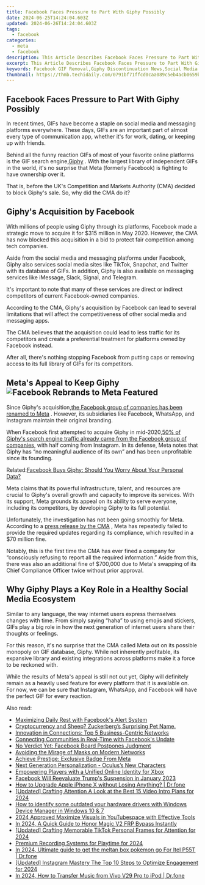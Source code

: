 ```yaml
---
title: Facebook Faces Pressure to Part With Giphy Possibly
date: 2024-06-25T14:24:04.603Z
updated: 2024-06-26T14:24:04.603Z
tags:
  - facebook
categories:
  - meta
  - facebook
description: This Article Describes Facebook Faces Pressure to Part With Giphy Possibly
excerpt: This Article Describes Facebook Faces Pressure to Part With Giphy Possibly
keywords: Facebook GIF Removal,Giphy Discontinuation News,Social Media GIF Shift,Giphy-Facebook Conflict,Digital Platform Content Change,Media Giant Reforms,Integrated App Separation
thumbnail: https://thmb.techidaily.com/0791bf71ffcd0caa089c5eb4acb0659b94a16305034b7e133b158f74795a132b.jpg
---
```


## Facebook Faces Pressure to Part With Giphy Possibly

 In recent times, GIFs have become a staple on social media and messaging platforms everywhere. These days, GIFs are an important part of almost every type of communication app, whether it's for work, dating, or keeping up with friends.

 Behind all the funny reaction GIFs of most of your favorite online platforms is the GIF search engine,[Giphy](https://giphy.com/) . With the largest library of independent GIFs in the world, it's no surprise that Meta (formerly Facebook) is fighting to have ownership over it.

 That is, before the UK's Competition and Markets Authority (CMA) decided to block Giphy's sale. So, why did the CMA do it?

## Giphy's Acquisition by Facebook

 With millions of people using Giphy through its platforms, Facebook made a strategic move to acquire it for $315 million in May 2020\. However, the CMA has now blocked this acquisition in a bid to protect fair competition among tech companies.

 Aside from the social media and messaging platforms under Facebook, Giphy also services social media sites like TikTok, Snapchat, and Twitter with its database of GIFs. In addition, Giphy is also available on messaging services like iMessage, Slack, Signal, and Telegram.

 It's important to note that many of these services are direct or indirect competitors of current Facebook-owned companies.

 According to the CMA, Giphy's acquisition by Facebook can lead to several limitations that will affect the competitiveness of other social media and messaging apps.

 The CMA believes that the acquisition could lead to less traffic for its competitors and create a preferential treatment for platforms owned by Facebook instead.

 After all, there's nothing stopping Facebook from putting caps or removing access to its full library of GIFs for its competitors.

## Meta's Appeal to Keep Giphy ![Facebook Rebrands to Meta Featured](https://static1.makeuseofimages.com/wordpress/wp-content/uploads/2021/10/Facebook-Rebrands-to-Meta-Featured.jpg)

 Since Giphy's acquisition,[the Facebook group of companies has been renamed to Meta](https://www.makeuseof.com/facebook-announced-meta-its-new-brand/) . However, its subsidiaries like Facebook, WhatsApp, and Instagram maintain their original branding.

 When Facebook first attempted to acquire Giphy in mid-2020,[50% of Giphy's search engine traffic already came from the Facebook group of companies,](https://about.fb.com/news/2020/05/welcome-giphy/) with half coming from Instagram. In its defense, Meta notes that Giphy has “no meaningful audience of its own” and has been unprofitable since its founding.

 Related:[Facebook Buys Giphy: Should You Worry About Your Personal Data?](https://www.makeuseof.com/tag/facebook-giphy-personal-data/)

 Meta claims that its powerful infrastructure, talent, and resources are crucial to Giphy's overall growth and capacity to improve its services. With its support, Meta grounds its appeal on its ability to serve everyone, including its competitors, by developing Giphy to its full potential.

 Unfortunately, the investigation has not been going smoothly for Meta. According to a [press release by the CMA](https://www.gov.uk/government/news/cma-fines-facebook-over-enforcement-order-breach) , Meta has repeatedly failed to provide the required updates regarding its compliance, which resulted in a $70 million fine.

 Notably, this is the first time the CMA has ever fined a company for “consciously refusing to report all the required information.” Aside from this, there was also an additional fine of $700,000 due to Meta's swapping of its Chief Compliance Officer twice without prior approval.

## Why Giphy Plays a Key Role in a Healthy Social Media Ecosystem

 Similar to any language, the way internet users express themselves changes with time. From simply saying “haha” to using emojis and stickers, GIFs play a big role in how the next generation of internet users share their thoughts or feelings.

 For this reason, it's no surprise that the CMA called Meta out on its possible monopoly on GIF database, Giphy. While not inherently profitable, its expansive library and existing integrations across platforms make it a force to be reckoned with.

 While the results of Meta's appeal is still not out yet, Giphy will definitely remain as a heavily used feature for every platform that it is available on. For now, we can be sure that Instagram, WhatsApp, and Facebook will have the perfect GIF for every reaction.


<ins class="adsbygoogle"
     style="display:block"
     data-ad-format="autorelaxed"
     data-ad-client="ca-pub-7571918770474297"
     data-ad-slot="1223367746"></ins>



<ins class="adsbygoogle"
     style="display:block"
     data-ad-client="ca-pub-7571918770474297"
     data-ad-slot="8358498916"
     data-ad-format="auto"
     data-full-width-responsive="true"></ins>

<span class="atpl-alsoreadstyle">Also read:</span>
<div><ul>
<li><a href="https://facebook.techidaily.com/maximizing-daily-rest-with-facebooks-alert-system/"><u>Maximizing Daily Rest with Facebook's Alert System</u></a></li>
<li><a href="https://facebook.techidaily.com/cryptocurrency-and-sheep-zuckerbergs-surprising-pet-name/"><u>Cryptocurrency and Sheep? Zuckerberg’s Surprising Pet Name.</u></a></li>
<li><a href="https://facebook.techidaily.com/innovation-in-connections-top-5-business-centric-networks/"><u>Innovation in Connections: Top 5 Business-Centric Networks</u></a></li>
<li><a href="https://facebook.techidaily.com/connecting-communities-in-real-time-with-facebooks-update/"><u>Connecting Communities in Real-Time with Facebook's Update</u></a></li>
<li><a href="https://facebook.techidaily.com/no-verdict-yet-facebook-board-postpones-judgment/"><u>No Verdict Yet: Facebook Board Postpones Judgment</u></a></li>
<li><a href="https://facebook.techidaily.com/avoiding-the-mirage-of-masks-on-modern-networks/"><u>Avoiding the Mirage of Masks on Modern Networks</u></a></li>
<li><a href="https://facebook.techidaily.com/achieve-prestige-exclusive-badge-from-meta/"><u>Achieve Prestige: Exclusive Badge From Meta</u></a></li>
<li><a href="https://facebook.techidaily.com/next-generation-personalization-oculuss-new-characters/"><u>Next Generation Personalization - Oculus’s New Characters</u></a></li>
<li><a href="https://facebook.techidaily.com/empowering-players-with-a-unified-online-identity-for-xbox/"><u>Empowering Players with a Unified Online Identity for Xbox</u></a></li>
<li><a href="https://facebook.techidaily.com/facebook-will-reevaluate-trumps-suspension-in-january-2023/"><u>Facebook Will Reevaluate Trump's Suspension in January 2023</u></a></li>
<li><a href="https://techidaily.com/how-to-upgrade-apple-iphone-x-without-losing-anything-drfone-by-drfone-ios-system-repair-ios-system-repair/"><u>How to Upgrade Apple iPhone X without Losing Anything? | Dr.fone</u></a></li>
<li><a href="https://facebook-video-share.techidaily.com/updated-crafting-attention-a-look-at-the-best-15-video-intro-plans-for-2024/"><u>[Updated] Crafting Attention  A Look at the Best 15 Video Intro Plans for 2024</u></a></li>
<li><a href="https://blog-min.techidaily.com/how-to-identify-some-outdated-your-hardware-drivers-with-windows-device-manager-in-windows-10-and-7-by-drivereasy-guide/"><u>How to identify some outdated your hardware drivers with Windows Device Manager in Windows 10 & 7</u></a></li>
<li><a href="https://youtube-data.techidaily.com/approved-maximize-visuals-in-youtubespace-with-effective-tools/"><u>2024 Approved  Maximize Visuals in YouTubespace with Effective Tools</u></a></li>
<li><a href="https://bypass-frp.techidaily.com/in-2024-a-quick-guide-to-honor-magic-v2-frp-bypass-instantly-by-drfone-android/"><u>In 2024, A Quick Guide to Honor Magic V2 FRP Bypass Instantly</u></a></li>
<li><a href="https://tiktok-videos.techidaily.com/updated-crafting-memorable-tiktok-personal-frames-for-attention-for-2024/"><u>[Updated] Crafting Memorable TikTok Personal Frames for Attention for 2024</u></a></li>
<li><a href="https://video-capture.techidaily.com/premium-recording-systems-for-playtime-for-2024/"><u>Premium Recording Systems for Playtime for 2024</u></a></li>
<li><a href="https://android-pokemon-go.techidaily.com/in-2024-ultimate-guide-to-get-the-meltan-box-pokemon-go-for-itel-p55t-drfone-by-drfone-virtual-android/"><u>In 2024, Ultimate guide to get the meltan box pokemon go For Itel P55T | Dr.fone</u></a></li>
<li><a href="https://instagram-videos.techidaily.com/updated-instagram-mastery-the-top-10-steps-to-optimize-engagement-for-2024/"><u>[Updated] Instagram Mastery  The Top 10 Steps to Optimize Engagement for 2024</u></a></li>
<li><a href="https://android-transfer.techidaily.com/in-2024-how-to-transfer-music-from-vivo-v29-pro-to-ipod-drfone-by-drfone-transfer-from-android-transfer-from-android/"><u>In 2024, How to Transfer Music from Vivo V29 Pro to iPod | Dr.fone</u></a></li>
</ul></div>
